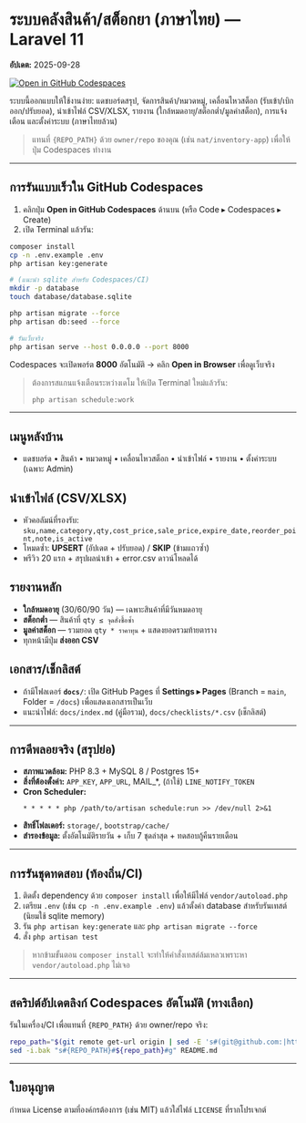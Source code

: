 
# ระบบคลังสินค้า/สต็อกยา (ภาษาไทย) — Laravel 11
**อัปเดต:** 2025-09-28

[![Open in GitHub Codespaces](https://github.com/codespaces/badge.svg)](https://codespaces.new/{REPO_PATH}?quickstart=1)

ระบบนี้ออกแบบให้ใช้งานง่าย: แดชบอร์ดสรุป, จัดการสินค้า/หมวดหมู่, เคลื่อนไหวสต็อก (รับเข้า/เบิกออก/ปรับยอด), นำเข้าไฟล์ CSV/XLSX, รายงาน (ใกล้หมดอายุ/สต็อกต่ำ/มูลค่าสต็อก), การแจ้งเตือน และตั้งค่าระบบ (ภาษาไทยล้วน)

> แทนที่ `{REPO_PATH}` ด้วย `owner/repo` ของคุณ (เช่น `nat/inventory-app`) เพื่อให้ปุ่ม Codespaces ทำงาน

---

## การรันแบบเร็วใน GitHub Codespaces
1) คลิกปุ่ม **Open in GitHub Codespaces** ด้านบน (หรือ Code ▸ Codespaces ▸ Create)  
2) เปิด Terminal แล้วรัน:

```bash
composer install
cp -n .env.example .env
php artisan key:generate

# (แนะนำ sqlite สำหรับ Codespaces/CI)
mkdir -p database
touch database/database.sqlite

php artisan migrate --force
php artisan db:seed --force

# รันเว็บจริง
php artisan serve --host 0.0.0.0 --port 8000
```

Codespaces จะเปิดพอร์ต **8000** อัตโนมัติ → คลิก **Open in Browser** เพื่อดูเว็บจริง

> ต้องการสแกนแจ้งเตือนระหว่างเดโม ให้เปิด Terminal ใหม่แล้วรัน:
> ```bash
> php artisan schedule:work
> ```

---

## เมนูหลังบ้าน
- แดชบอร์ด • สินค้า • หมวดหมู่ • เคลื่อนไหวสต็อก • นำเข้าไฟล์ • รายงาน • ตั้งค่าระบบ (เฉพาะ Admin)

## นำเข้าไฟล์ (CSV/XLSX)
- หัวคอลัมน์ที่รองรับ:  
  `sku,name,category,qty,cost_price,sale_price,expire_date,reorder_point,note,is_active`
- โหมดซ้ำ: **UPSERT** (อัปเดต + ปรับยอด) / **SKIP** (ข้ามแถวซ้ำ)
- พรีวิว 20 แรก + สรุปผลนำเข้า + error.csv ดาวน์โหลดได้

## รายงานหลัก
- **ใกล้หมดอายุ** (30/60/90 วัน) — เฉพาะสินค้าที่มีวันหมดอายุ  
- **สต็อกต่ำ** — สินค้าที่ `qty ≤ จุดสั่งซื้อซ้ำ`  
- **มูลค่าสต็อก** — รวมยอด `qty * ราคาทุน` + แสดงยอดรวมท้ายตาราง  
- ทุกหน้ามีปุ่ม **ส่งออก CSV**

## เอกสาร/เช็กลิสต์
- ถ้ามีโฟลเดอร์ **`docs/`**: เปิด GitHub Pages ที่ **Settings ▸ Pages** (Branch = `main`, Folder = `/docs`) เพื่อแสดงเอกสารเป็นเว็บ
- แนะนำไฟล์: `docs/index.md` (คู่มือรวม), `docs/checklists/*.csv` (เช็กลิสต์)

---

## การดีพลอยจริง (สรุปย่อ)
- **สภาพแวดล้อม:** PHP 8.3 + MySQL 8 / Postgres 15+
- **สิ่งที่ต้องตั้งค่า:** `APP_KEY`, `APP_URL`, MAIL_*, (ถ้าใช้) `LINE_NOTIFY_TOKEN`
- **Cron Scheduler:**
  ```
  * * * * * php /path/to/artisan schedule:run >> /dev/null 2>&1
  ```
- **สิทธิ์โฟลเดอร์:** `storage/`, `bootstrap/cache/`
- **สำรองข้อมูล:** ตั้งอัตโนมัติรายวัน + เก็บ 7 ชุดล่าสุด + ทดสอบกู้คืนรายเดือน

---

## การรันชุดทดสอบ (ท้องถิ่น/CI)
1. ติดตั้ง dependency ด้วย `composer install` เพื่อให้มีไฟล์ `vendor/autoload.php`
2. เตรียม `.env` (เช่น `cp -n .env.example .env`) แล้วตั้งค่า database สำหรับรันเทสต์ (นิยมใช้ sqlite memory)
3. รัน `php artisan key:generate` และ `php artisan migrate --force`
4. สั่ง `php artisan test`

> หากข้ามขั้นตอน `composer install` จะทำให้คำสั่งเทสต์ล้มเหลวเพราะหา `vendor/autoload.php` ไม่เจอ

---

## สคริปต์อัปเดตลิงก์ Codespaces อัตโนมัติ (ทางเลือก)
รันในเครื่อง/CI เพื่อแทนที่ `{REPO_PATH}` ด้วย owner/repo จริง:
```bash
repo_path="$(git remote get-url origin | sed -E 's#(git@github.com:|https://github.com/)##; s/\.git$//')"
sed -i.bak "s#{REPO_PATH}#${repo_path}#g" README.md
```

---

## ใบอนุญาต
กำหนด License ตามที่องค์กรต้องการ (เช่น MIT) แล้วใส่ไฟล์ `LICENSE` ที่รากโปรเจกต์

